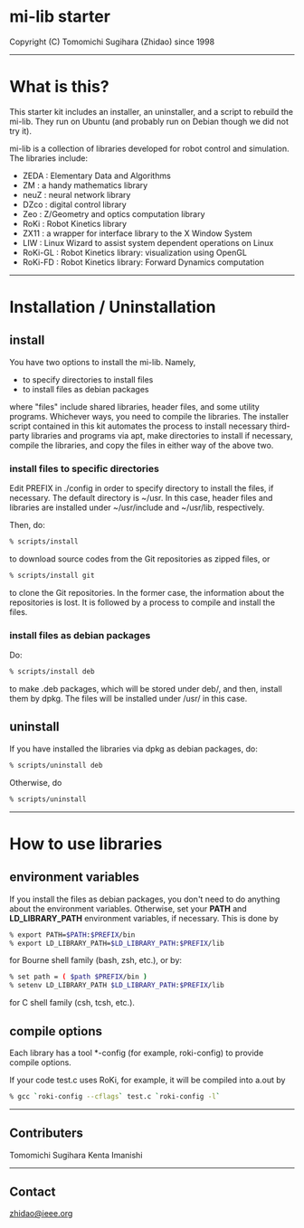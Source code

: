 mi-lib starter
================================================================================
Copyright (C) Tomomichi Sugihara (Zhidao) since 1998

--------------------------------------------------------------------------------
# What is this?

This starter kit includes an installer, an uninstaller, and a script to rebuild
the mi-lib. They run on Ubuntu (and probably run on Debian though we did not try
it).

mi-lib is a collection of libraries developed for robot control and simulation.
The libraries include:
 - ZEDA : Elementary Data and Algorithms
 - ZM : a handy mathematics library
 - neuZ : neural network library
 - DZco : digital control library
 - Zeo : Z/Geometry and optics computation library
 - RoKi : Robot Kinetics library
 - ZX11 : a wrapper for interface library to the X Window System
 - LIW : Linux Wizard to assist system dependent operations on Linux
 - RoKi-GL : Robot Kinetics library: visualization using OpenGL
 - RoKi-FD : Robot Kinetics library: Forward Dynamics computation

--------------------------------------------------------------------------------
# Installation / Uninstallation

## install

You have two options to install the mi-lib. Namely,
 - to specify directories to install files
 - to install files as debian packages

where "files" include shared libraries, header files, and some utility programs.
Whichever ways, you need to compile the libraries. The installer script contained
in this kit automates the process to install necessary third-party libraries and
programs via apt, make directories to install if necessary, compile the libraries,
and copy the files in either way of the above two.

### install files to specific directories

Edit PREFIX in ./config in order to specify directory to install the files, if
necessary. The default directory is ~/usr. In this case, header files and libraries
are installed under ~/usr/include and ~/usr/lib, respectively.

Then, do:
   ```sh
   % scripts/install
   ```
to download source codes from the Git repositories as zipped files, or
   ```sh
   % scripts/install git
   ```
to clone the Git repositories. In the former case, the information about the
repositories is lost. It is followed by a process to compile and install the files.

### install files as debian packages

Do:
   ```sh
   % scripts/install deb
   ```
to make .deb packages, which will be stored under deb/, and then, install them
by dpkg. The files will be installed under /usr/ in this case.

## uninstall

If you have installed the libraries via dpkg as debian packages, do:
   ```sh
   % scripts/uninstall deb
   ```
Otherwise, do
   ```sh
   % scripts/uninstall
   ```

--------------------------------------------------------------------------------
# How to use libraries

## environment variables

If you install the files as debian packages, you don't need to do anything about
the environment variables. Otherwise, set your **PATH** and **LD\_LIBRARY\_PATH**
environment variables, if necessary. This is done by
   ```sh
   % export PATH=$PATH:$PREFIX/bin
   % export LD_LIBRARY_PATH=$LD_LIBRARY_PATH:$PREFIX/lib
   ```
for Bourne shell family (bash, zsh, etc.), or by:
   ```sh
   % set path = ( $path $PREFIX/bin )
   % setenv LD_LIBRARY_PATH $LD_LIBRARY_PATH:$PREFIX/lib
   ```
for C shell family (csh, tcsh, etc.).

## compile options

Each library has a tool *-config (for example, roki-config) to provide compile
options. 

If your code test.c uses RoKi, for example, it will be compiled into a.out by
```sh
% gcc `roki-config --cflags` test.c `roki-config -l`
```

--------------------------------------------------------------------------------
## Contributers

Tomomichi Sugihara
Kenta Imanishi

--------------------------------------------------------------------------------
## Contact

zhidao@ieee.org
